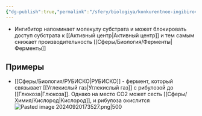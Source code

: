 ```yaml
---
{"dg-publish":true,"permalink":"/sfery/biologiya/konkurentnoe-ingibirovanie/","tags":["Общаябиология"]}
---
```


- Ингибитор напоминает молекулу субстрата и может блокировать доступ субстрата к [[Активный центр\|Активный центр]] и тем самым снижает производительность [[Сферы/Биология/Ферменты\|Ферменты]]
## Примеры
- [[Сферы/Биология/РУБИСКО\|РУБИСКО]] - фермент, который связывает [[Углекислый газ\|Углекислый газ]] с рибулозой до [[Глюкоза\|Глюкоза]]. Однако на место CO2 может сесть [[Сферы/Химия/Кислород\|Кислород]], и рибулоза окислится
![Pasted image 20240920173527.png|500](/img/user/%D0%90%D1%80%D1%85%D0%B8%D0%B2/%D0%9A%D1%8D%D1%88/Pasted%20image%2020240920173527.png)